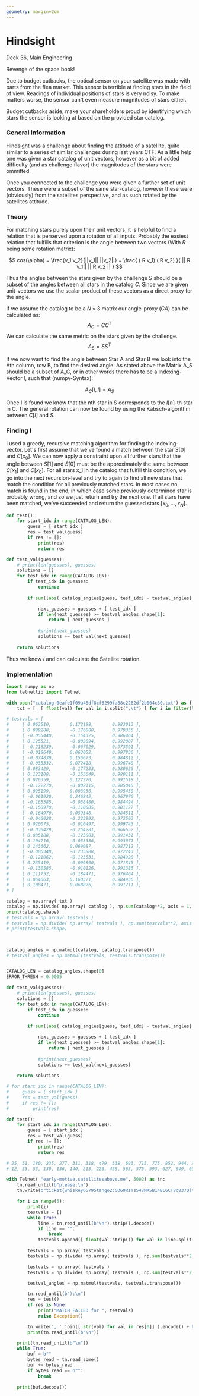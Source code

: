 ```yaml
---
geometry: margin=2cm
---
```

# Hindsight
Deck 36, Main Engineering

Revenge of the space book!

Due to budget cutbacks, the optical sensor on your satellite was made with parts from the flea market. This sensor is terrible at finding stars in the field of view. Readings of individual positions of stars is very noisy. To make matters worse, the sensor can't even measure magnitudes of stars either.

Budget cutbacks aside, make your shareholders proud by identifying which stars the sensor is looking at based on the provided star catalog.

### General Information
Hindsight was a challenge about finding the attitude of a satellite, quite similar to a series of similar challenges during last years CTF. As a little help one was given a star catalog of unit vectors, however as a bit of added difficulty (and as challenge flavor) the magnitudes of the stars were ommitted.

Once you connected to the challenge you were given a further set of unit vectors.
These were a subset of the same star-catalog, however these were (obviously) from the satellites perspective, and as such rotated by the satellites attitude.

### Theory
For matching stars purely upon their unit vectors, it is helpful to find a relation that is perserved upon a rotation of all inputs.
Probably the easiest relation that fulfills that criterion is the angle between two vectors (With $R$ being some rotation matrix):

$$ cos(\alpha) = \frac{v_1 v_2}{||v_1|| ||v_2||} = \frac{ ( R v_1) ( R v_2) }{ || R v_1|| || R v_2 || } $$

Thus the angles between the stars given by the challenge $S$ should be a subset of the angles between all stars in the catalog $C$.
Since we are given unit-vectors we use the scalar product of these vectors as a direct proxy for the angle. 

If we assume the catalog to be a $N \times 3$ matrix our angle-proxy $(CA)$ can be calculated as:
$$ A_C = C C^T  $$ 
We can calculate the same metric on the stars given by the challenge.
$$ A_S = SS^T $$

If we now want to find the angle between Star A and Star B we look into the Ath column, row B, to find the desired angle.
As stated above the Matrix A_S should be a subset of A_C, or in other words there has to be a Indexing-Vector I, such that (numpy-Syntax): 

$$ A_C[I, I] = A_S $$

Once I is found we know that the nth star in S corresponds to the $I[n]$-th star in C. The general rotation can now be found by using the Kabsch-algorithm between $C[I]$ and $S$.

### Finding I
I used a greedy, recursive matching algorithm for finding the indexing-vector. Let's first assume that we've found a match between the star $S[0]$ and $C[x_0]$. We can now apply a constraint upon all further stars that the angle between $S[1]$ and $S[0]$ must be the approximately the same between $C[x_1]$ and $C[x_0]$. For all stars x_i in the catalog that fulfill this condition, we go into the next recursion-level and try to again to find all new stars that match the condition for all previously matched stars.
In most cases no match is found in the end, in which case some previously determined star is probably wrong, and so we just return and try the next one. If all stars have been matched, we've succeeded and return the guessed stars $[x_0, ..., x_N]$.

```python
def test():
    for start_idx in range(CATALOG_LEN):
        guess = [ start_idx ]
        res = test_val(guess)
        if res != []:
            print(res)
            return res

def test_val(guesses):
    # print(len(guesses), guesses)
    solutions = []
    for test_idx in range(CATALOG_LEN):
        if test_idx in guesses:
            continue
        
        if sum([abs( catalog_angles[guess, test_idx] - testval_angles[ len(guesses), guess_idx ] ) for guess_idx, guess in enumerate(guesses) ]) < ERROR_THRESH * len(guesses):

            next_guesses = guesses + [ test_idx ]
            if len(next_guesses) >= testval_angles.shape[1]:
                return [ next_guesses ]
            
            #print(next_guesses)
            solutions += test_val(next_guesses)
    
    return solutions
```

Thus we know $I$ and can calculate the Satellite rotation.

### Implementation
```python
import numpy as np
from telnetlib import Telnet

with open("catalog-0eafe1f09a48df8cf6299fa88c2262df2b004c30.txt") as f:
    txt = [  [ float(val) for val in i.split(",\t") ] for i in filter(lambda a: a.strip() != "", f.readlines()) ] 

# testvals = [
#     [ 0.063510,       0.172198,       0.983013 ],
#     [ 0.099288,       -0.176080,      0.979356 ],
#     [ -0.055440,      -0.154325,      0.986464 ],
#     [ 0.125521,       -0.002894,      0.992087 ],
#     [ -0.218239,      -0.067029,      0.973591 ],
#     [ -0.018649,      0.063052,       0.997836 ],
#     [ -0.074830,      0.156673,       0.984812 ],
#     [ -0.035332,      0.072418,       0.996748 ],
#     [ 0.083429,       -0.177233,      0.980626 ],
#     [ 0.123108,       -0.155649,      0.980111 ],
#     [ 0.026359,       0.127270,       0.991518 ],
#     [ -0.172270,      -0.002115,      0.985048 ],
#     [ 0.095199,       0.003956,       0.995450 ],
#     [ -0.061920,      0.246842,       0.967076 ],
#     [ -0.165385,      -0.058480,      0.984494 ],
#     [ -0.158970,      -0.110085,      0.981127 ],
#     [ -0.164970,      0.059348,       0.984511 ],
#     [ -0.046028,      -0.223992,      0.973503 ],
#     [ 0.020075,       -0.010497,      0.999743 ],
#     [ -0.030429,      -0.254281,      0.966652 ],
#     [ 0.035188,       -0.125803,      0.991431 ],
#     [ 0.104716,       -0.053336,      0.993071 ],
#     [ 0.143662,       0.069087,       0.987212 ],
#     [ -0.006348,      -0.233888,      0.972243 ],
#     [ -0.121062,      -0.123531,      0.984928 ],
#     [ 0.235419,       -0.009800,      0.971845 ],
#     [ -0.130585,      -0.010126,      0.991385 ],
#     [ 0.111752,       -0.184471,      0.976464 ],
#     [ 0.064663,       0.160371,       0.984936 ],
#     [ 0.108471,       0.068876,       0.991711 ],
# ]

catalog = np.array( txt )
catalog = np.divide( np.array( catalog ), np.sum(catalog**2, axis = 1, keepdims=True) )
print(catalog.shape)
# testvals = np.array( testvals )
# testvals = np.divide( np.array( testvals ), np.sum(testvals**2, axis = 1, keepdims=True) )
# print(testvals.shape)



catalog_angles = np.matmul(catalog, catalog.transpose())
# testval_angles = np.matmul(testvals, testvals.transpose())


CATALOG_LEN = catalog_angles.shape[0]
ERROR_THRESH = 0.0005

def test_val(guesses):
    # print(len(guesses), guesses)
    solutions = []
    for test_idx in range(CATALOG_LEN):
        if test_idx in guesses:
            continue
        
        if sum([abs( catalog_angles[guess, test_idx] - testval_angles[ len(guesses), guess_idx ] ) for guess_idx, guess in enumerate(guesses) ]) < ERROR_THRESH * len(guesses):

            next_guesses = guesses + [ test_idx ]
            if len(next_guesses) >= testval_angles.shape[1]:
                return [ next_guesses ]
            
            #print(next_guesses)
            solutions += test_val(next_guesses)
    
    return solutions

# for start_idx in range(CATALOG_LEN):
#     guess = [ start_idx ]
#     res = test_val(guess)
#     if res != []:
#         print(res)

def test():
    for start_idx in range(CATALOG_LEN):
        guess = [ start_idx ]
        res = test_val(guess)
        if res != []:
            print(res)
            return res

# 25, 51, 180, 235, 277, 311, 318, 479, 538, 693, 715, 775, 852, 944, 979, 992, 1128, 1134, 1151, 1218, 1273, 1275, 1286, 1325, 1334, 1337, 1392, 1470, 1479, 1505, 1701, 1711
# 12, 33, 53, 130, 136, 140, 213, 226, 458, 563, 575, 593, 627, 649, 659, 682, 699, 703, 705, 874, 1014, 1086, 1092, 1211, 1254, 1255, 1323, 1353, 1410, 1424, 1440, 1630, 1651

with Telnet( "early-motive.satellitesabove.me", 5002) as tn:
    tn.read_until(b"please:\n")
    tn.write(b"ticket{whiskey65795tango2:GD69RsTs54vMK5B14BL6CT8c837QlXDb6_NJcEAI3zI2ZeMfEf_x4A_z4_EEo3YRaQ}\n")

    for i in range(5):
        print(i)
        testvals = []
        while True:
            line = tn.read_until(b"\n").strip().decode()
            if line == "":
                break
            testvals.append([ float(val.strip()) for val in line.split(",") ])

        testvals = np.array( testvals )
        testvals = np.divide( np.array( testvals ), np.sum(testvals**2, axis = 1, keepdims=True) )

        testvals = np.array( testvals )
        testvals = np.divide( np.array( testvals ), np.sum(testvals**2, axis = 1, keepdims=True) )

        testval_angles = np.matmul(testvals, testvals.transpose())

        tn.read_until(b"):\n")
        res = test()
        if res is None:
            print("MATCH FAILED for ", testvals)
            raise Exception()

        tn.write(', '.join([ str(val) for val in res[0]] ).encode() + b"\n")
        print(tn.read_until(b"\n"))

    print(tn.read_until(b"\n"))
    while True:
        buf = b""
        bytes_read = tn.read_some()
        buf += bytes_read
        if bytes_read == b"":
            break
    
    print(buf.decode())
```
